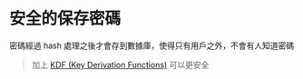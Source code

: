 # 安全的保存密碼

密碼經過 hash 處理之後才會存到數據庫，使得只有用戶之外，不會有人知道密碼

>加上 [KDF (Key Derivation Functions)](演算法/KDF%20(Key%20Derivation%20Functions).md) 可以更安全